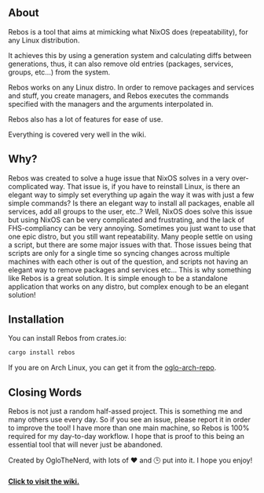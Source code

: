 ## About

Rebos is a tool that aims at mimicking what NixOS does (repeatability), for any Linux distribution.

It achieves this by using a generation system and calculating diffs between generations,
thus, it can also remove old entries (packages, services, groups, etc...) from the system.

Rebos works on any Linux distro. In order to remove packages and services and stuff,
you create managers, and Rebos executes the commands specified with the managers
and the arguments interpolated in.

Rebos also has a lot of features for ease of use.

Everything is covered very well in the wiki.



## Why?

Rebos was created to solve a huge issue that NixOS solves in a very over-complicated way.
That issue is, if you have to reinstall Linux, is there an elegant way to simply set everything
up again the way it was with just a few simple commands? Is there an elegant way to install all packages,
enable all services, add all groups to the user, etc..? Well, NixOS does solve this issue but
using NixOS can be very complicated and frustrating, and the lack of FHS-compliancy can be very annoying.
Sometimes you just want to use that one epic distro, but you still want repeatability. Many
people settle on using a script, but there are some major issues with that. Those issues being that scripts
are only for a single time so syncing changes across multiple machines with each other is out of the question,
and scripts not having an elegant way to remove packages and services etc... This is why something like Rebos is a great solution.
It is simple enough to be a standalone application that works on any distro, but complex enough to be an elegant solution!



## Installation

You can install Rebos from crates.io:
```bash
cargo install rebos
```

If you are on Arch Linux, you can get it from the [oglo-arch-repo](https://gitlab.com/Oglo12/oglo-arch-repo).



## Closing Words

Rebos is not just a random half-assed project. This is something me and many others use every day.
So if you see an issue, please report it in order to improve the tool! I have more than one main machine,
so Rebos is 100% required for my day-to-day workflow. I hope that is proof to this being an essential tool
that will never just be abandoned.

Created by OgloTheNerd, with lots of ❤️ and 🕒 put into it. I hope you enjoy!



#### [Click to visit the wiki.](https://gitlab.com/Oglo12/rebos/-/wikis/home)
